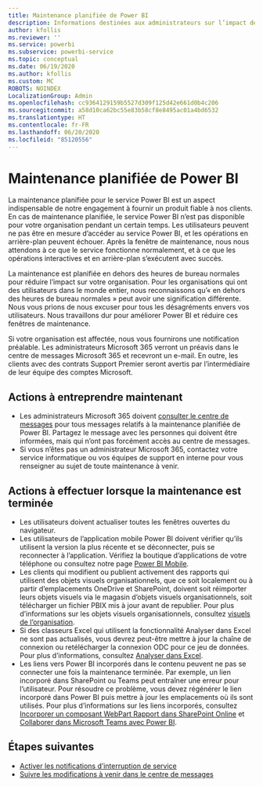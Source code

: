 ```yaml
---
title: Maintenance planifiée de Power BI
description: Informations destinées aux administrateurs sur l’impact de la maintenance planifiée de Power BI sur leur organisation et les étapes à suivre.
author: kfollis
ms.reviewer: ''
ms.service: powerbi
ms.subservice: powerbi-service
ms.topic: conceptual
ms.date: 06/19/2020
ms.author: kfollis
ms.custom: MC
ROBOTS: NOINDEX
LocalizationGroup: Admin
ms.openlocfilehash: cc9364129159b5527d309f125d42e661d0b4c206
ms.sourcegitcommit: a58d10ca62bc55e83b58cf8e8495ac01a4bd6532
ms.translationtype: HT
ms.contentlocale: fr-FR
ms.lasthandoff: 06/20/2020
ms.locfileid: "85120556"
---
```

# <a name="power-bi-planned-maintenance"></a>Maintenance planifiée de Power BI

La maintenance planifiée pour le service Power BI est un aspect indispensable de notre engagement à fournir un produit fiable à nos clients. En cas de maintenance planifiée, le service Power BI n’est pas disponible pour votre organisation pendant un certain temps. Les utilisateurs peuvent ne pas être en mesure d’accéder au service Power BI, et les opérations en arrière-plan peuvent échouer. Après la fenêtre de maintenance, nous nous attendons à ce que le service fonctionne normalement, et à ce que les opérations interactives et en arrière-plan s’exécutent avec succès.  

La maintenance est planifiée en dehors des heures de bureau normales pour réduire l’impact sur votre organisation. Pour les organisations qui ont des utilisateurs dans le monde entier, nous reconnaissons qu’« en dehors des heures de bureau normales » peut avoir une signification différente. Nous vous prions de nous excuser pour tous les désagréments envers vos utilisateurs. Nous travaillons dur pour améliorer Power BI et réduire ces fenêtres de maintenance.

Si votre organisation est affectée, nous vous fournirons une notification préalable. Les administrateurs Microsoft 365 verront un préavis dans le centre de messages Microsoft 365 et recevront un e-mail. En outre, les clients avec des contrats Support Premier seront avertis par l’intermédiaire de leur équipe des comptes Microsoft.

## <a name="actions-to-take-now"></a>Actions à entreprendre maintenant

* Les administrateurs Microsoft 365 doivent [consulter le centre de messages](https://admin.microsoft.com/Adminportal/Home#/MessageCenter) pour tous messages relatifs à la maintenance planifiée de Power BI. Partagez le message avec les personnes qui doivent être informées, mais qui n’ont pas forcément accès au centre de messages.
* Si vous n’êtes pas un administrateur Microsoft 365, contactez votre service informatique ou vos équipes de support en interne pour vous renseigner au sujet de toute maintenance à venir.

## <a name="actions-to-take-when-maintenance-is-complete"></a>Actions à effectuer lorsque la maintenance est terminée

* Les utilisateurs doivent actualiser toutes les fenêtres ouvertes du navigateur.
* Les utilisateurs de l’application mobile Power BI doivent vérifier qu’ils utilisent la version la plus récente et se déconnecter, puis se reconnecter à l’application. Vérifiez la boutique d’applications de votre téléphone ou consultez notre page [Power BI Mobile](https://powerbi.microsoft.com/mobile/).
* Les clients qui modifient ou publient activement des rapports qui utilisent des objets visuels organisationnels, que ce soit localement ou à partir d’emplacements OneDrive et SharePoint, doivent soit réimporter leurs objets visuels via le magasin d’objets visuels organisationnels, soit télécharger un fichier PBIX mis à jour avant de republier. Pour plus d’informations sur les objets visuels organisationnels, consultez [visuels de l’organisation](service-admin-portal.md#organization-visuals).
* Si des classeurs Excel qui utilisent la fonctionnalité Analyser dans Excel ne sont pas actualisés, vous devrez peut-être mettre à jour la chaîne de connexion ou retélécharger la connexion ODC pour ce jeu de données. Pour plus d’informations, consultez [Analyser dans Excel](../collaborate-share/service-analyze-in-excel.md#connect-to-power-bi-data).
* Les liens vers Power BI incorporés dans le contenu peuvent ne pas se connecter une fois la maintenance terminée. Par exemple, un lien incorporé dans SharePoint ou Teams peut entraîner une erreur pour l’utilisateur. Pour résoudre ce problème, vous devez régénérer le lien incorporé dans Power BI puis mettre à jour les emplacements où ils sont utilisés. Pour plus d’informations sur les liens incorporés, consultez [Incorporer un composant WebPart Rapport dans SharePoint Online](../collaborate-share/service-embed-report-spo.md) et [Collaborer dans Microsoft Teams avec Power BI](../collaborate-share/service-embed-report-microsoft-teams.md).

## <a name="next-steps"></a>Étapes suivantes

* [Activer les notifications d’interruption de service](service-interruption-notifications.md)
* [Suivre les modifications à venir dans le centre de messages](https://docs.microsoft.com/microsoft-365/admin/manage/message-center?view=o365-worldwide)
